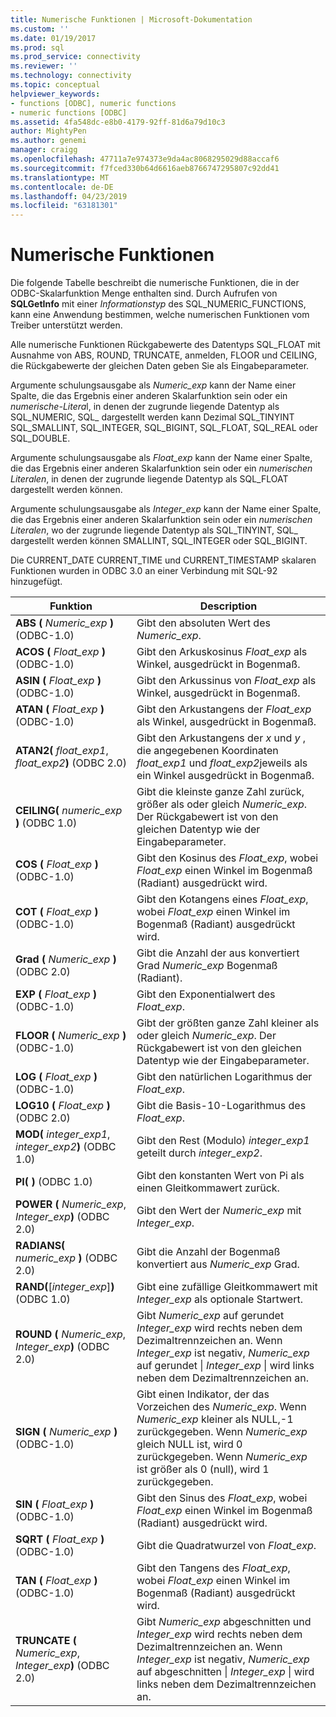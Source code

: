 ```yaml
---
title: Numerische Funktionen | Microsoft-Dokumentation
ms.custom: ''
ms.date: 01/19/2017
ms.prod: sql
ms.prod_service: connectivity
ms.reviewer: ''
ms.technology: connectivity
ms.topic: conceptual
helpviewer_keywords:
- functions [ODBC], numeric functions
- numeric functions [ODBC]
ms.assetid: 4fa548dc-e8b0-4179-92ff-81d6a79d10c3
author: MightyPen
ms.author: genemi
manager: craigg
ms.openlocfilehash: 47711a7e974373e9da4ac8068295029d88accaf6
ms.sourcegitcommit: f7fced330b64d6616aeb8766747295807c92dd41
ms.translationtype: MT
ms.contentlocale: de-DE
ms.lasthandoff: 04/23/2019
ms.locfileid: "63181301"
---
```

# <a name="numeric-functions"></a>Numerische Funktionen
Die folgende Tabelle beschreibt die numerische Funktionen, die in der ODBC-Skalarfunktion Menge enthalten sind. Durch Aufrufen von **SQLGetInfo** mit einer *Informationstyp* des SQL_NUMERIC_FUNCTIONS, kann eine Anwendung bestimmen, welche numerischen Funktionen vom Treiber unterstützt werden.  
  
 Alle numerische Funktionen Rückgabewerte des Datentyps SQL_FLOAT mit Ausnahme von ABS, ROUND, TRUNCATE, anmelden, FLOOR und CEILING, die Rückgabewerte der gleichen Daten geben Sie als Eingabeparameter.  
  
 Argumente schulungsausgabe als *Numeric_exp* kann der Name einer Spalte, die das Ergebnis einer anderen Skalarfunktion sein oder ein *numerische-Litera*l, in denen der zugrunde liegende Datentyp als SQL_NUMERIC, SQL_ dargestellt werden kann Dezimal SQL_TINYINT SQL_SMALLINT, SQL_INTEGER, SQL_BIGINT, SQL_FLOAT, SQL_REAL oder SQL_DOUBLE.  
  
 Argumente schulungsausgabe als *Float_exp* kann der Name einer Spalte, die das Ergebnis einer anderen Skalarfunktion sein oder ein *numerischen Literalen*, in denen der zugrunde liegende Datentyp als SQL_FLOAT dargestellt werden können.  
  
 Argumente schulungsausgabe als *Integer_exp* kann der Name einer Spalte, die das Ergebnis einer anderen Skalarfunktion sein oder ein *numerischen Literalen*, wo der zugrunde liegende Datentyp als SQL_TINYINT, SQL_ dargestellt werden können SMALLINT, SQL_INTEGER oder SQL_BIGINT.  
  
 Die CURRENT_DATE CURRENT_TIME und CURRENT_TIMESTAMP skalaren Funktionen wurden in ODBC 3.0 an einer Verbindung mit SQL-92 hinzugefügt.  
  
|Funktion|Description|  
|--------------|-----------------|  
|**ABS (** _Numeric_exp_ **)** (ODBC-1.0)|Gibt den absoluten Wert des *Numeric_exp*.|  
|**ACOS (** _Float_exp_ **)** (ODBC-1.0)|Gibt den Arkuskosinus *Float_exp* als Winkel, ausgedrückt in Bogenmaß.|  
|**ASIN (** _Float_exp_ **)** (ODBC-1.0)|Gibt den Arkussinus von *Float_exp* als Winkel, ausgedrückt in Bogenmaß.|  
|**ATAN (** _Float_exp_ **)** (ODBC-1.0)|Gibt den Arkustangens der *Float_exp* als Winkel, ausgedrückt in Bogenmaß.|  
|**ATAN2(** _float_exp1_, _float_exp2_**)**  (ODBC 2.0)|Gibt den Arkustangens der *x* und *y* , die angegebenen Koordinaten *float_exp1* und *float_exp2*jeweils als ein Winkel ausgedrückt in Bogenmaß.|  
|**CEILING(** _numeric_exp_ **)**  (ODBC 1.0)|Gibt die kleinste ganze Zahl zurück, größer als oder gleich *Numeric_exp*. Der Rückgabewert ist von den gleichen Datentyp wie der Eingabeparameter.|  
|**COS (** _Float_exp_ **)** (ODBC-1.0)|Gibt den Kosinus des *Float_exp*, wobei *Float_exp* einen Winkel im Bogenmaß (Radiant) ausgedrückt wird.|  
|**COT (** _Float_exp_ **)** (ODBC-1.0)|Gibt den Kotangens eines *Float_exp*, wobei *Float_exp* einen Winkel im Bogenmaß (Radiant) ausgedrückt wird.|  
|**Grad (** _Numeric_exp_ **)** (ODBC 2.0)|Gibt die Anzahl der aus konvertiert Grad *Numeric_exp* Bogenmaß (Radiant).|  
|**EXP (** _Float_exp_ **)** (ODBC-1.0)|Gibt den Exponentialwert des *Float_exp*.|  
|**FLOOR (** _Numeric_exp_ **)** (ODBC-1.0)|Gibt der größten ganze Zahl kleiner als oder gleich *Numeric_exp*. Der Rückgabewert ist von den gleichen Datentyp wie der Eingabeparameter.|  
|**LOG (** _Float_exp_ **)** (ODBC-1.0)|Gibt den natürlichen Logarithmus der *Float_exp*.|  
|**LOG10 (** _Float_exp_ **)** (ODBC 2.0)|Gibt die Basis-10-Logarithmus des *Float_exp*.|  
|**MOD(** _integer_exp1_, _integer_exp2_**)**  (ODBC 1.0)|Gibt den Rest (Modulo) *integer_exp1* geteilt durch *integer_exp2*.|  
|**PI( )**  (ODBC 1.0)|Gibt den konstanten Wert von Pi als einen Gleitkommawert zurück.|  
|**POWER (** _Numeric_exp_, _Integer_exp_**)** (ODBC 2.0)|Gibt den Wert der *Numeric_exp* mit *Integer_exp*.|  
|**RADIANS(** _numeric_exp_ **)**  (ODBC 2.0)|Gibt die Anzahl der Bogenmaß konvertiert aus *Numeric_exp* Grad.|  
|**RAND(**[*integer_exp*]**)**  (ODBC 1.0)|Gibt eine zufällige Gleitkommawert mit *Integer_exp* als optionale Startwert.|  
|**ROUND (** _Numeric_exp_, _Integer_exp_**)** (ODBC 2.0)|Gibt *Numeric_exp* auf gerundet *Integer_exp* wird rechts neben dem Dezimaltrennzeichen an. Wenn *Integer_exp* ist negativ, *Numeric_exp* auf gerundet &#124; *Integer_exp* &#124; wird links neben dem Dezimaltrennzeichen an.|  
|**SIGN (** _Numeric_exp_ **)** (ODBC-1.0)|Gibt einen Indikator, der das Vorzeichen des *Numeric_exp*. Wenn *Numeric_exp* kleiner als NULL,-1 zurückgegeben. Wenn *Numeric_exp* gleich NULL ist, wird 0 zurückgegeben. Wenn *Numeric_exp* ist größer als 0 (null), wird 1 zurückgegeben.|  
|**SIN (** _Float_exp_ **)** (ODBC-1.0)|Gibt den Sinus des *Float_exp*, wobei *Float_exp* einen Winkel im Bogenmaß (Radiant) ausgedrückt wird.|  
|**SQRT (** _Float_exp_ **)** (ODBC-1.0)|Gibt die Quadratwurzel von *Float_exp*.|  
|**TAN (** _Float_exp_ **)** (ODBC-1.0)|Gibt den Tangens des *Float_exp*, wobei *Float_exp* einen Winkel im Bogenmaß (Radiant) ausgedrückt wird.|  
|**TRUNCATE (** _Numeric_exp_, _Integer_exp_**)** (ODBC 2.0)|Gibt *Numeric_exp* abgeschnitten und *Integer_exp* wird rechts neben dem Dezimaltrennzeichen an. Wenn *Integer_exp* ist negativ, *Numeric_exp* auf abgeschnitten &#124; *Integer_exp* &#124; wird links neben dem Dezimaltrennzeichen an.|
